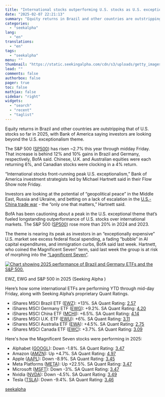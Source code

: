 ```yaml
---
title: "International stocks outperforming U.S. stocks as U.S. exceptional theme nears peak: BofA"
date: "2025-02-07 22:21:13"
summary: "Equity returns in Brazil and other countries are outstripping that of U.S. stocks so far in 2025, with Bank of America saying investors are looking beyond the U.S. exceptionalism theme. The S&amp;P 500 (SP500) has risen ~2.7% this year through midday Friday. That increase is behind 12% and 10% gains..."
categories:
  - "seekalpha"
lang:
  - "en"
translations:
  - "en"
tags:
  - "seekalpha"
menu: ""
thumbnail: "https://static.seekingalpha.com/cdn/s3/uploads/getty_images/1258041006/image_1258041006.jpg"
lead: ""
comments: false
authorbox: false
pager: true
toc: false
mathjax: false
sidebar: "right"
widgets:
  - "search"
  - "recent"
  - "taglist"
---
```


Equity returns in Brazil and other countries are outstripping that of U.S. stocks so far in 2025, with Bank of America saying investors are looking beyond the U.S. exceptionalism theme.

The S&P 500 ([SP500](https://seekingalpha.com/symbol/SP500 "S&P 500 Index")) has risen ~2.7% this year through midday Friday. That increase is behind 12% and 10% gains in Brazil and Germany, respectively, BofA said. Chinese, U.K. and Australian equities were each returning 6%, and Canadian stocks were clocking in a 4% return.

“International stocks front-running peak U.S. exceptionalism,” Bank of America investment strategists led by Michael Hartnett said in their Flow Show note Friday.

Investors are looking at the potential of “geopolitical peace” in the Middle East, Russia and Ukraine, and betting on a lack of escalation in the [U.S.-China trade war](https://seekingalpha.com/news/4403017-yales-budget-lab-sees-223-hit-to-average-american-household-from-trumps-china-tariff "U.S.-China trade war") - the “only one that matters,” Hartnett said.

BofA has been cautioning about a peak in the U.S. exceptional theme that’s fueled longstanding outperformance of U.S. stocks over international markets. The S&P 500 ([SP500](https://seekingalpha.com/symbol/SP500 "S&P 500 Index")) rose more than 20% in 2024 and 2023.

The theme is nearing its peak as investors in an “exceptionally expensive” U.S. market see excess federal fiscal spending, a fading “bubble” in AI capital expenditures, and immigration curbs, BofA said last week. Hartnett, who coined the Magnificent Seven” term, said last week the group is at risk of morphing into the [“Lagnificent Seven”](https://seekingalpha.com/news/4401535-the-lagnificent-seven-us-exceptionalism-is-expected-to-peak-bofa "“Lagnificent Seven”").

[![Chart showing 2025 performance of Brazil and Germany ETFs and the S&P 500. ](https://static.seekingalpha.com/cdn/s3/uploads/attachment/image/fbbdfbc9c10c57343e5a70661f69b678.png?io=getty-c-w900)](https://static.seekingalpha.com/cdn/s3/uploads/attachment/image/fbbdfbc9c10c57343e5a70661f69b678.png)



EWZ, EWG and S&P 500 in 2025 (Seeking Alpha ) 



Here’s how some international ETFs are performing YTD through mid-day Friday, along with Seeking Alpha’s proprietary Quant Ratings.

* iShares MSCI Brazil ETF ([EWZ](https://seekingalpha.com/symbol/EWZ "iShares MSCI Brazil Capped ETF")): +13%. SA Quant Rating: [2.57](https://seekingalpha.com/symbol/EWZ/ratings/quant-ratings)
* iShares MSCI Germany ETF ([EWG](https://seekingalpha.com/symbol/EWG "iShares MSCI Germany ETF")): +9.2%. SA Quant Rating: [4.20](https://seekingalpha.com/symbol/EWG/ratings/quant-ratings)
* iShares MSCI China ETF ([MCHI](https://seekingalpha.com/symbol/MCHI "iShares MSCI China ETF")): +6.5%. SA Quant Rating: [4.14](https://seekingalpha.com/symbol/MCHI/ratings/quant-ratings)
* iShares MSCI U.K. ETF ([EWU](https://seekingalpha.com/symbol/EWU "iShares MSCI United Kingdom ETF")): +6%. SA Quant Rating: [3.11](https://seekingalpha.com/symbol/EWU/ratings/quant-ratings)
* iShares MSCI Australia ETF ([EWA](https://seekingalpha.com/symbol/EWA "iShares MSCI Australia ETF")): +4.5%. SA Quant Rating: [2.75](https://seekingalpha.com/symbol/EWA/ratings/quant-ratings)
* iShares MSCI Canada ETF ([EWC](https://seekingalpha.com/symbol/EWC "iShares MSCI Canada ETF")): +3.7%. SA Quant Rating: [3.09](https://seekingalpha.com/symbol/EWC/ratings/quant-ratings)

Here's how the Magnificent Seven stocks were performing in 2025:

* Alphabet ([GOOGL](https://seekingalpha.com/symbol/GOOGL "Alphabet Inc.")): Down -1.8%. SA Quant Rating: [3.47](https://seekingalpha.com/symbol/GOOG/ratings/quant-ratings "3.47")
* Amazon ([AMZN](https://seekingalpha.com/symbol/AMZN "Amazon.com, Inc.")): Up +4.7%. SA Quant Rating: [4.97](https://seekingalpha.com/symbol/AMZN/ratings/quant-ratings "4.97")
* Apple ([AAPL](https://seekingalpha.com/symbol/AAPL "Apple Inc.")): Down -8.9%. SA Quant Rating: [3.45](https://seekingalpha.com/symbol/AAPL/ratings/quant-ratings "3.45")
* Meta Platforms ([META](https://seekingalpha.com/symbol/META "Meta Platforms, Inc.")): Up +22.5%. SA Quant Rating: [3.47](https://seekingalpha.com/symbol/META/ratings/quant-ratings "3.47")
* Microsoft ([MSFT](https://seekingalpha.com/symbol/MSFT "Microsoft Corporation")): Down -3%. SA Quant Rating: [3.47](https://seekingalpha.com/symbol/MSFT/ratings/quant-ratings "3.47")
* Nvidia ([NVDA](https://seekingalpha.com/symbol/NVDA "NVIDIA Corporation")): Down -4.5%. SA Quant Rating: [3.49](https://seekingalpha.com/symbol/MSFT/ratings/quant-ratings "3.49")
* Tesla ([TSLA](https://seekingalpha.com/symbol/TSLA "Tesla, Inc.")): Down -9.4%. SA Quant Rating: [3.46](https://seekingalpha.com/symbol/TSLA/ratings/quant-ratings "3.46")

[seekalpha](https://seekingalpha.com/news/4405258-international-stocks-outperforming-u-s-stocks-sp500-as-exceptional-theme-nears-peak-bofa)

